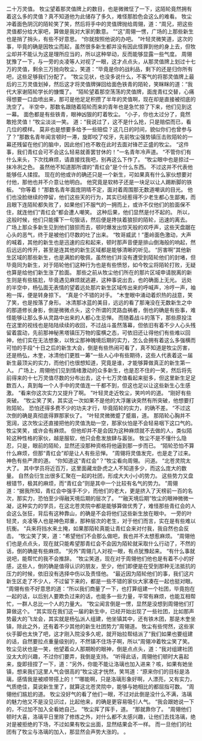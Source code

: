 二十万灵值。
牧尘望着那灵值牌上的数目，也是微微怔了一下，这陌轮竟然拥有着这么多的灵值？真不知道他为此储存了多久，难怪那脸色会这么的难看。
牧尘冲着面色阴沉的陌轮笑了笑，然后将手中的灵值牌抛给周翎，道：“周兄，把这些灵值都分给大家吧，算做是我对大家的歉意。
”“这”周翎一愣，广场的上那些新生也是捎了捎头，有些不好意思。
“你就按照他说的办吧。
”叶轻灵微笑道，这次的事，毕竟的确是因牧尘而起，虽然很多新生都并没有因此怪罪到他的身上去，但牧尘却并不能认为这是理所应当的，所以这种举动，反而能够显露一些气度。
周翎犹豫了一下，与一旁的炎凌等人对视了一眼，这才点点头，从那灵值牌上划过十七万的灵值，剩余三万抛向牧尘，笑道：“毕竟是你的战利品，剩下的还是归你所有吧，这些足够我们分配了。
”牧尘见状，也没多说什么，不客气的将那灵值牌上最后的三万灵值划掉，然后这才将灵值牌弹回给面色铁青的陌轮，笑眯眯的道：“我代大家谢陌轮学长的慷慨了。
”陌轮望着那空荡荡的灵值牌，面庞青红交替，心痛得想要一口血喷出来，那可是他足足积攒了半年的灵值啊，现在却是直接被彻底的洗空了。
半空中，那数名跟随着陌轮而来的青年也是急忙掠了下来，他们见到这一幕。
面色都是有些铁青，眼神凶狠的盯着牧尘。
“小子，你也太过分了，竟然敢抢灵值！”牧尘淡淡一笑。
道：“我说过了，这不是什么抢，只是赔偿而已，看几位的模样。
莫非也是想要多给予一些赔偿？这几日的时间，貌似你们也曾参与了？”那数名青年闻言顿时一滞，旋即咬了咬牙，先前牧尘强势镇压击败陌轮的一幕还残留在他们的脑中，因此他们也不敢在此时去面对锋芒正盛的牧尘。
“这件事，我们青红会可不会这么轻易就善罢甘休的！”一名青年冷声道。
“不管你们有什么来头，下次找麻烦，请直接找我吧，别再这么下作了。
”牧尘眼中也是掠过一抹冷冽之色。
虽然他不知道那所谓的“青红会”是个什么东西。
不过这并不代表他能够任人揉捏。
现在的他或许的确还只是一个新生，可如果真有什么家伙想要对付他，那他也并不介意让他明白。
他究竟是软柿子还是一块足以让人踢断脚的铁板。
“你等着！”那数名青年面庞阴晴不定，面对着周围那无数道嘲讽的目光。
他们也没脸继续的停留，他们这些天的行为，其实已经惹得不少老生都心生鄙夷，而且眼下连陌轮都失败了，如果他们不服气的一拥而上，或许不仅他们的脸面保不住，就连他们“青红会”都会遭人嘲笑。
这种后果，他们显然是付不起的。
所以，这般时候，他们只能撂下一句狠话，然后便是搀扶着狼狈的陌轮，迅速的离去。
广场上那众多新生见到他们狼狈而去，顿时爆发出惊天般的欢呼声，这些天盘踞在心头的恶气，终于是被他们尽数的吐了出来。
“牧哥威武！”墨岭面色激动，大声的喊着，其他的新生也是迅速的应和起来，顿时那声音便是排山倒海般的响起，然后远远的传开，甚至是连其他的新生区域都是能够清晰的听见。
“厉害啊”其他新生区域的那些新生，也是满脸的敬佩，虽然他们并没有遭受到陌轮他们的封堵，但毕竟同为新生，对于陌轮他们这种行为也是有些愤怒，如今牧尘将陌轮打败，无疑也算是给他们新生涨了脸面。
那些之前从牧尘他们所在的那片区域申请脱离的新生则是有些尴尬，毕竟遇见麻烦就逃避，这种事说出去，也的确面上无光。
远处的半空中，杨弘面无表情的望着远处那片新生区域传出来的呼喊声，冷哼一声，袖袍一挥，便是转身掠下。
“真是个不错的对手。
”木奎眼中涌动着炽热的战意，笑了笑，也是按落了身形。
冰清那冰蓝的美目，远远的看了那淹没在无数新生之中的那道修长身影，倒是微微点头，这个所谓的灵路血祸者，倒也的确是有些事，难怪能够让那么多从灵路中出来的人都心生忌惮。
而随着战斗的落下，那些原投注在这里的视线也是陆陆续续的收回，不过战斗虽然落幕，但依旧有着不少人心头残留着震动，先前那神秘黑塔镇压万物的蛮横之态，可依旧还让得他们有些难以回神，他们实在无法想象，以牧尘那神魄境后期的实力，怎么会拥有着这么多强横而可怕的手段“十日之后的新生大会，倒是有些热闹可看了，真不知道是牧尘厉害，还是杨弘，木奎，冰清他们更胜一筹”一些人心中有些期待，这些人代表着这一届新生最顶尖的实力，而他们也很想知道，究竟是谁，才能够算做真正的新生第一人。
广场上，周翎他们见到情绪激动的众多新生，也是忍不住的一笑，然后将先前得来的十七万灵值尽数的分布出去，这十七万灵值看起来挺多，但这里新生足足数百人，真到每一个人手中的灵值连一千都不到，但这也足以让这些新生心生感激。
“看来你这次实力又提升了啊。
”叶轻灵走近牧尘，笑吟吟的道。
“刚好有些突破。
”牧尘笑了笑，其实这一次如果不是他的大浮屠诀突然有所突破，他想要打败陌轮。
恐怕还得多费不少的功夫才行，毕竟陌轮的实力，的确不差。
“不过这次倒的确是真彻底得罪那家伙了。
”叶轻灵微微蹙了蹙眉，道。
那陌轮心胸并不宽阔，这次牧尘还直接把他的灵值洗劫一空，那家伙怕是不会轻易咽下这口气的。
牧尘笑笑，或许会有麻烦。
但他却并不是会因为这种麻烦就不去做的人，类似陌轮这种性格的家伙，越是服软，他只会愈发放肆与嚣张。
牧尘不是不懂什么隐忍，只是，眼前的陌轮，显然还没那种资格将他逼到那一步而已。
“陌轮恐怕不算什么麻烦，但那“青红会”却是让人有些忌惮。
”周翎将灵值发完，也是走了过来。
神色有些严肃的道。
“你知道这“青红会”？”牧尘看向周翎。
问道。
“北苍灵院太大了。
其中学员将近百万，这里面藏龙卧虎之人不知道多少，而这么庞大的数量。
自然会衍生出很多汇聚在一起的社团，形成大大小小的势力。
这些势力又盘根错节，极其的麻烦，而“青红会”则是其中一个比较有名气的势力。
”周翎道：“据我所知，青红会中强手不少，而他们的老大，更是挤入了天榜前一百的名次，那实力，恐怕至少得融天境后期的层次了。
”“融天境后期”牧尘的眼神微微一凝，这种实力的学员，在这北苍灵院中都是能够算做优秀了，难怪那些青红会的人会这么张狂，背后有这种靠山，的确是不会将他们这些新生放在眼中。
一旁的叶轻灵，炎凌等人也是神色郑重，那种层次的老生，对于他们而言，实在是有些难以抗衡。
“兵来将挡水来土掩，如果那陌轮真能让青红会来对付我，我自然也会反击。
”牧尘笑了笑，道：“希望他们不会那么做吧，我也并不太想惹麻烦。
”周翎他们也是点点头，现在就只能希望那青红会不会因为陌轮就采取什么行动了，不然的话，倒的确是有些麻烦。
“另外”周翎几人对视一眼，有点犹豫起来。
“有什么事就说吧，能帮忙的我不会推辞。
”牧尘笑道，现在对于周翎他们他也是有着不小的好感，这些人，倒的确是值得认识的朋友，至少，他们即便是在受到那种无法抵抗的压力的时候，依旧没有选择中伤以及责怪他。
“最近因为陌轮他们的事，我们这片新生区走了不少人，不过留下来的，都是一些不错的家伙大家凑在一起也挺对眼。
”周翎有些不好意思的道：“所以我们商量了一下，也打算组建一个社团，毕竟抱在一起的话，以后别人要欺负过来的话，也能多一些力量，平常有麻烦，也能互相帮忙，一群人总比一个人的力量大。
”牧尘闻言倒是一愣，显然是没想到周翎他们打算做这个。
“其实现在我们这一届的新生中，已经开始出现了一些社团，比如那声势最大的飞龙会，其实就是杨弘派人组建，他坐镇其中，还有铁木团，那是木奎坐镇，除此之外，还有着不少其他的新生社团势力”周翎道。
牧尘有些愕然，这些家伙手脚也太快了吧，这才刚入院没多久呢，就开始拉帮结派了“我们如果也要组建的话，自然要拉点重量级别的，不然镇不住场子啊，所以”周翎冲着牧尘笑了笑。
牧尘见状也是一笑，他望着众人那期盼的眼神，倒是点点头，道：“我对组建社团没太大的兴趣，不过你们要弄，我倒是支持。
”听得此话，周翎他们顿时大喜起来，旋即扭捏了一下，道：“另外，你能不能让洛璃也加入进来？咳，如果有她坐镇，想来我们这里人气会很高的”牧尘这才恍然，笑骂道：“原来你们的目标是洛璃，感情我是被顺带搭上的！”“哪能啊，只是洛璃形象好啊，人漂亮，又有实力，气质绝佳，莫说新生里了，就算这北苍灵院中，能够与她相比的都屈指可数。
”周翎他们尴尬的道。
牧尘没好气的看了他们一眼，不过对此倒是没什么不满，洛璃的魅力他又不是没见识过，比起他来，的确是更容易吸引人气。
“我会跟她说一下的，不过加不加入全看她自己。
”牧尘挥了挥手，道。
“那就靠你了。
”周翎他们顿时大喜，洛璃平日里除了修炼之外，对什么都不太感兴趣，让他们去找洛璃，绝对是被拒绝的下场，不过如果有牧尘出面，显然结果会不一样。
而一旦他们的社团有了牧尘与洛璃的加入，那显然会声势大涨的。
。
